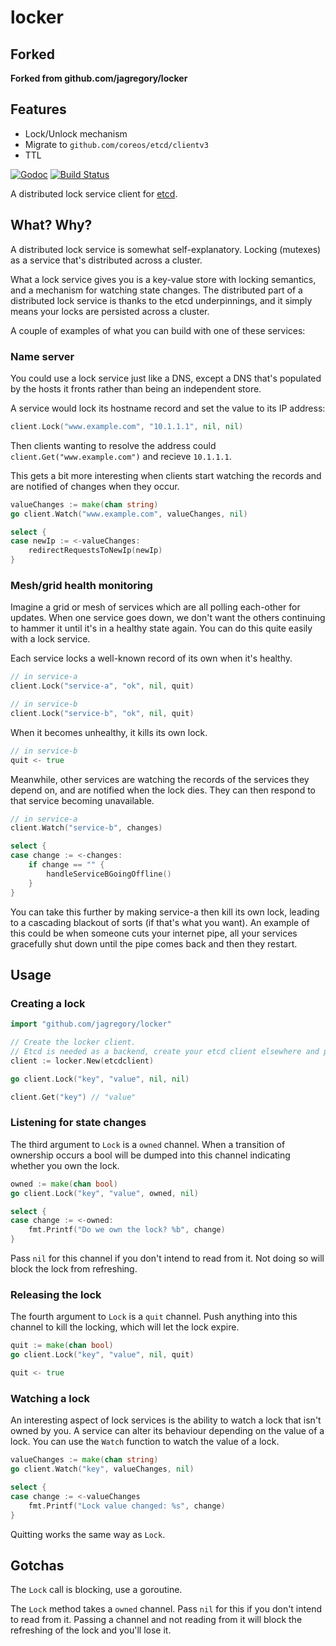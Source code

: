 # locker

## Forked

**Forked from github.com/jagregory/locker**

## Features

- Lock/Unlock mechanism
- Migrate to `github.com/coreos/etcd/clientv3`
- TTL


[![Godoc](https://img.shields.io/badge/go-documentation-blue.svg?style=flat-square)](https://godoc.org/github.com/PumpkinSeed/locker)
[![Build Status](https://travis-ci.org/PumpkinSeed/locker.svg?branch=master)](https://travis-ci.org/PumpkinSeed/locker)

A distributed lock service client for [etcd](https://github.com/coreos/etcd).

## What? Why?

A distributed lock service is somewhat self-explanatory. Locking (mutexes) as a service that's distributed across a cluster.

What a lock service gives you is a key-value store with locking semantics, and a mechanism for watching state changes. The distributed part of a distributed lock service is thanks to the etcd underpinnings, and it simply means your locks are persisted across a cluster.

A couple of examples of what you can build with one of these services:

### Name server

You could use a lock service just like a DNS, except a DNS that's populated by the hosts it fronts rather than being an independent store.

A service would lock its hostname record and set the value to its IP address:

```go
client.Lock("www.example.com", "10.1.1.1", nil, nil)
```

Then clients wanting to resolve the address could `client.Get("www.example.com")` and recieve `10.1.1.1`.

This gets a bit more interesting when clients start watching the records and are notified of changes when they occur.

```go
valueChanges := make(chan string)
go client.Watch("www.example.com", valueChanges, nil)

select {
case newIp := <-valueChanges:
	redirectRequestsToNewIp(newIp)
}
```

### Mesh/grid health monitoring

Imagine a grid or mesh of services which are all polling each-other for updates. When one service goes down, we don't want the others continuing to hammer it until it's in a healthy state again. You can do this quite easily with a lock service.

Each service locks a well-known record of its own when it's healthy.

```go
// in service-a
client.Lock("service-a", "ok", nil, quit)

// in service-b
client.Lock("service-b", "ok", nil, quit)
```

When it becomes unhealthy, it kills its own lock.

```go
// in service-b
quit <- true
```

Meanwhile, other services are watching the records of the services they depend on, and are notified when the lock dies. They can then respond to that service becoming unavailable.

```go
// in service-a
client.Watch("service-b", changes)

select {
case change := <-changes:
	if change == "" {
		handleServiceBGoingOffline()
	}
}
```

You can take this further by making service-a then kill its own lock, leading to a cascading blackout of sorts (if that's what you want). An example of this could be when someone cuts your internet pipe, all your services gracefully shut down until the pipe comes back and then they restart.

## Usage

### Creating a lock

```go
import "github.com/jagregory/locker"

// Create the locker client.
// Etcd is needed as a backend, create your etcd client elsewhere and pass it in.
client := locker.New(etcdclient)

go client.Lock("key", "value", nil, nil)

client.Get("key") // "value"
```

### Listening for state changes

The third argument to `Lock` is a `owned` channel. When a transition of ownership occurs a bool will be dumped into this channel indicating whether you own the lock.

```go
owned := make(chan bool)
go client.Lock("key", "value", owned, nil)

select {
case change := <-owned:
	fmt.Printf("Do we own the lock? %b", change)
}
```

Pass `nil` for this channel if you don't intend to read from it. Not doing so will block the lock from refreshing.

### Releasing the lock

The fourth argument to `Lock` is a `quit` channel. Push anything into this channel to kill the locking, which will let the lock expire.

```go
quit := make(chan bool)
go client.Lock("key", "value", nil, quit)

quit <- true
```

### Watching a lock

An interesting aspect of lock services is the ability to watch a lock that isn't owned by you. A service can alter its behaviour depending on the value of a lock. You can use the `Watch` function to watch the value of a lock.

```go
valueChanges := make(chan string)
go client.Watch("key", valueChanges, nil)

select {
case change := <-valueChanges
	fmt.Printf("Lock value changed: %s", change)
}
```

Quitting works the same way as `Lock`.

## Gotchas

The `Lock` call is blocking, use a goroutine.

The `Lock` method takes a `owned` channel. Pass `nil` for this if you don't intend to read from it. Passing a channel and not reading from it will block the refreshing of the lock and you'll lose it.
